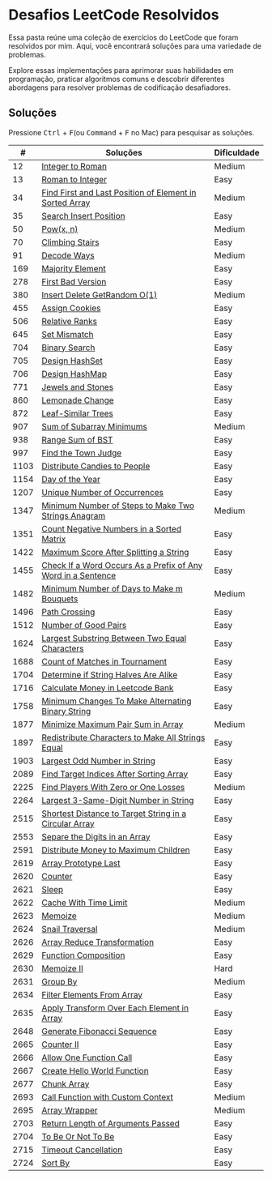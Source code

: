 
# Desafios LeetCode Resolvidos

Essa pasta reúne uma coleção de exercícios do LeetCode que foram resolvidos por mim. Aqui, você encontrará soluções para uma variedade de problemas.

Explore essas implementações para aprimorar suas habilidades em programação, praticar algoritmos comuns e descobrir diferentes abordagens para resolver problemas de codificação desafiadores.

## Soluções

Pressione <kbd>Ctrl</kbd> + <kbd>F</kbd>(ou <kbd>Command</kbd> + <kbd>F</kbd> no Mac) para pesquisar as soluções.

| #    | Soluções                                                                                                                     | Dificuldade |
| ---- | ----------------------------------------------------------------------------------------------------------------------------- | ----------- |
| 12   | [Integer to Roman](/LeetCode/solutions/12%20-%20Integer%20to%20Roman.js)                                                   | Medium      |
| 13   | [Roman to Integer](/LeetCode/solutions/13%20-%20Roman%20to%20Integer.js)                                                   | Easy        |
| 34   | [Find First and Last Position of Element in Sorted Array](/LeetCode/solutions/34%20-%20Find%20First%20and%20Last%20Position%20of%20Element%20in%20Sorted%20Array.js) | Medium      |
| 35   | [Search Insert Position](/LeetCode/solutions/35%20-%20Search%20Insert%20Position.js)                                         | Easy        |
| 50   | [Pow(x, n)](/LeetCode/solutions/50%20-%20Pow(x,%20n).js)                                         | Medium        |
| 70   | [Climbing Stairs](/LeetCode/solutions/70%20-%20Climbing%20Stairs.js)                                         | Easy        |
| 91   | [Decode Ways](/LeetCode/solutions/91%20-%20Decode%20Ways.js)                                                                 | Medium      |
| 169  | [Majority Element](/LeetCode/solutions/169%20-%20Majority%20Element.js)                                                      | Easy        |
| 278  | [First Bad Version](/LeetCode/solutions/278%20-%20First%20Bad%20Version.js)                                                  | Easy        |
| 380  | [Insert Delete GetRandom O(1)](/LeetCode/solutions/380%20-%20Insert%20Delete%20GetRandom%20O(1).js)                                                  | Medium        |
| 455  | [Assign Cookies](/LeetCode/solutions/455%20-%20Assign%20Cookies.js)                                                          | Easy        |
| 506  | [Relative Ranks](/LeetCode/solutions/506%20-%20Relative%20Ranks.js)                                                          | Easy        |
| 645  | [Set Mismatch](/LeetCode/solutions/645%20-%20Set%20Mismatch.js)                                                          | Easy        |
| 704  | [Binary Search](/LeetCode/solutions/704%20-%20Binary%20Search.js)                                                              | Easy        |
| 705  | [Design HashSet](/LeetCode/solutions/705%20-%20Design%20HashSet.js)                                                              | Easy        |
| 706  | [Design HashMap](/LeetCode/solutions/706%20-%20Design%20HashMap.js)                                                              | Easy        |
| 771  | [Jewels and Stones](/LeetCode/solutions/771%20-%20Jewels%20and%20Stones.js)                                                              | Easy        |
| 860  | [Lemonade Change](/LeetCode/solutions/860%20-%20Lemonade%20Change.js)                                                        | Easy        |
| 872  | [Leaf-Similar Trees](/LeetCode/solutions/872%20-%20Leaf-Similar%20Trees.js)                                                        | Easy        |
| 907  | [Sum of Subarray Minimums](/LeetCode/solutions/907%20-%20Sum%20of%20Subarray%20Minimums.js)                                                        | Medium        |
| 938  | [Range Sum of BST](/LeetCode/solutions/938%20-%20Range%20Sum%20of%20BST.js)                                                        | Easy        |
| 997  | [Find the Town Judge](/LeetCode/solutions/997%20-%20Find%20the%20Town%20Judge.js)                                                        | Easy        |
| 1103 | [Distribute Candies to People](/LeetCode/solutions/1103%20-%20Distribute%20Candies%20to%20People.js)                         | Easy        |
| 1154 | [Day of the Year](/LeetCode/solutions/1154%20-%20Day%20of%20the%20Year.js)                                                  | Easy        |
| 1207 | [Unique Number of Occurrences](/LeetCode/solutions/1207%20-%20Unique%20Number%20of%20Occurrences.js)                                                  | Easy        |
| 1347 | [Minimum Number of Steps to Make Two Strings Anagram](/LeetCode/solutions/1347%20-%20Minimum%20Number%20of%20Steps%20to%20Make%20Two%20Strings%20Anagram.js)                                                  | Medium        |
| 1351 | [Count Negative Numbers in a Sorted Matrix](/LeetCode/solutions/1351%20-%20Count%20Negative%20Numbers%20in%20a%20Sorted%20Matrix.js)                                                  | Easy        |
| 1422 | [Maximum Score After Splitting a String](/LeetCode/solutions/1422%20-%20Maximum%20Score%20After%20Splitting%20a%20String.js)                                                  | Easy        |
| 1455 | [Check If a Word Occurs As a Prefix of Any Word in a Sentence](/LeetCode/solutions/1455%20-%20Check%20If%20a%20Word%20Occurs%20As%20a%20Prefix%20of%20Any%20Word%20in%20a%20Sentence.js)                                                  | Easy        |
| 1482 | [Minimum Number of Days to Make m Bouquets](/LeetCode/solutions/1482%20-%20Minimum%20Number%20of%20Days%20to%20Make%20m%20Bouquets.js)                                      | Medium      |
| 1496 | [Path Crossing](/LeetCode/solutions/1496%20-%20Path%20Crossing.js)                                                           | Easy        |
| 1512 | [Number of Good Pairs](/LeetCode/solutions/1512%20-%20Number%20of%20Good%20Pairs.js)                                                           | Easy        |
| 1624 | [Largest Substring Between Two Equal Characters](/LeetCode/solutions/1624%20-%20Largest%20Substring%20Between%20Two%20Equal%20Characters.js)                                      | Easy        |
| 1688 | [Count of Matches in Tournament](/LeetCode/solutions/1688%20-%20Count%20of%20Matches%20in%20Tournament.js)                                      | Easy        |
| 1704 | [Determine if String Halves Are Alike](/LeetCode/solutions/1704%20-%20Determine%20if%20String%20Halves%20Are%20Alike.js)                                      | Easy        |
| 1716 | [Calculate Money in Leetcode Bank](/LeetCode/solutions/1716%20-%20Calculate%20Money%20in%20Leetcode%20Bank.js)               | Easy        |
| 1758 | [Minimum Changes To Make Alternating Binary String](/LeetCode/solutions/1758%20-%20Minimum%20Changes%20To%20Make%20Alternating%20Binary%20String.js)                           | Easy        |
| 1877 | [Minimize Maximum Pair Sum in Array](/LeetCode/solutions/1877%20-%20Minimize%20Maximum%20Pair%20Sum%20in%20Array.js)                           | Medium        |
| 1897 | [Redistribute Characters to Make All Strings Equal](/LeetCode/solutions/1897%20-%20Redistribute%20Characters%20to%20Make%20All%20Strings%20Equal.js)                           | Easy        |
| 1903 | [Largest Odd Number in String](/LeetCode/solutions/1903%20-%20Largest%20Odd%20Number%20in%20String.js)                       | Easy        |
| 2089 | [Find Target Indices After Sorting Array](/LeetCode/solutions/2089%20-%20Find%20Target%20Indices%20After%20Sorting%20Array.js) | Easy        |
| 2225 | [Find Players With Zero or One Losses](/LeetCode/solutions/2225%20-%20Find%20Players%20With%20Zero%20or%20One%20Losses.js) | Medium        |
| 2264 | [Largest 3-Same-Digit Number in String](/LeetCode/solutions/2264%20-%20Largest%203-Same-Digit%20Number%20in%20String.js)   | Easy        |
| 2515 | [Shortest Distance to Target String in a Circular Array](/LeetCode/solutions/2515%20-%20Shortest%20Distance%20to%20Target%20String%20in%20a%20Circular%20Array.js)                                                       | Easy      |
| 2553 | [Separe the Digits in an Array](/LeetCode/solutions/2553%20-%20Separe%20the%20Digits%20in%20an%20Array.js)                 | Easy        |
| 2591 | [Distribute Money to Maximum Children](/LeetCode/solutions/2591%20-%20Distribute%20Money%20to%20Maximum%20Children.js)       | Easy        |
| 2619 | [Array Prototype Last](/LeetCode/solutions/2619%20-%20Array%20Prototype%20Last.js)                                         | Easy        |
| 2620 | [Counter](/LeetCode/solutions/2620%20-%20Counter.js)                                                                         | Easy        |
| 2621 | [Sleep](/LeetCode/solutions/2621%20-%20Sleep.js)                                                                               | Easy        |
| 2622 | [Cache With Time Limit](/LeetCode/solutions/2622%20-%20Cache%20With%20Time%20Limit.js)                                     | Medium      |
| 2623 | [Memoize](/LeetCode/solutions/2623%20-%20Memoize.js)                                                                          | Medium      |
| 2624 | [Snail Traversal](/LeetCode/solutions/2624%20-%20Snail%20Traversal.js)                                                       | Medium      |
| 2626 | [Array Reduce Transformation](/LeetCode/solutions/2626%20-%20Array%20Reduce%20Transformation.js)                           | Easy        |
| 2629 | [Function Composition](/LeetCode/solutions/2629%20-%20Function%20Composition.js)                                             | Easy        |
| 2630 | [Memoize II](/LeetCode/solutions/2630%20-%20Memoize%20II.js)                                                                 | Hard        |
| 2631 | [Group By](/LeetCode/solutions/2631%20-%20Group%20By.js)                                                                     | Medium      |
| 2634 | [Filter Elements From Array](/LeetCode/solutions/2634%20-%20Filter%20Elements%20From%20Array.js)                           | Easy        |
| 2635 | [Apply Transform Over Each Element in Array](/LeetCode/solutions/2635%20-%20Apply%20Transform%20Over%20Each%20Element%20in%20Array.js) | Easy        |
| 2648 | [Generate Fibonacci Sequence](/LeetCode/solutions/2648%20-%20Generate%20Fibonacci%20Sequence.js)                           | Easy        |
| 2665 | [Counter II](/LeetCode/solutions/2665%20-%20Counter%20II.js)                                                                 | Easy        |
| 2666 | [Allow One Function Call](/LeetCode/solutions/2666%20-%20Allow%20One%20Function%20Call.js)                                   | Easy        |
| 2667 | [Create Hello World Function](/LeetCode/solutions/2667%20-%20Create%20Hello%20World%20Function.js)                           | Easy        |
| 2677 | [Chunk Array](/LeetCode/solutions/2677%20-%20Chunk%20Array.js)                                                               | Easy        |
| 2693 | [Call Function with Custom Context](/LeetCode/solutions/2693%20-%20Call%20Function%20with%20Custom%20Context.js)                                                               | Medium        |
| 2695 | [Array Wrapper](/LeetCode/solutions/2695%20-%20Array%20Wrapper.js)                                                               | Medium        |
| 2703 | [Return Length of Arguments Passed](/LeetCode/solutions/2703%20-%20Return%20Length%20of%20Arguments%20Passed.js)                                                               | Easy        |
| 2704 | [To Be Or Not To Be](/LeetCode/solutions/2704%20-%20To%20Be%20Or%20Not%20To%20Be.js)                                                               | Easy        |
| 2715 | [Timeout Cancellation](/LeetCode/solutions/2715%20-%20Timeout%20Cancellation.js)                                                               | Easy        |
| 2724 | [Sort By](/LeetCode/solutions/2724%20-%20Sort%20By.js)                                                               | Easy        |